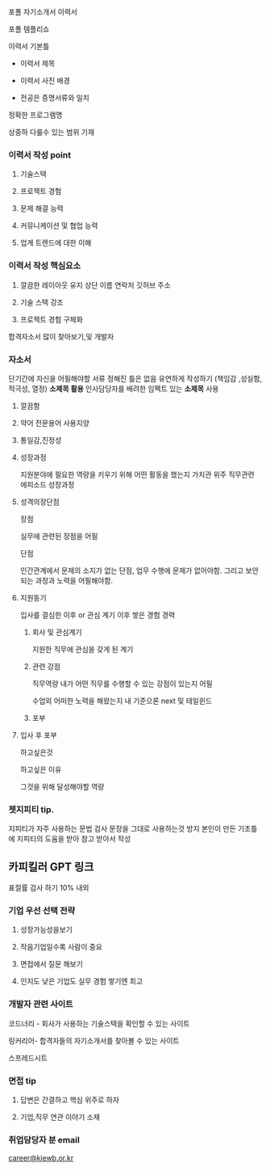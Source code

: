 


포폴 자기소개서 이력서

포폴 템플리쇼

이력서 기본틀

- 이력서 제목
- 이력서 사진 배경

- 전공은 증명서류와 일치

정확한 프로그램명

상중하 다룰수 있는 범위 기재

### 이력서 작성 point

1. 기술스택

2. 프로젝트 경험

3. 문제 해결 능력

4. 커뮤니케이션 및 협업 능력

5. 업계 트렌드에 대한 이해

### 이력서 작성 핵심요소

1. 깔끔한 레이아웃 유지
    상단 이름 연락처 깃허브 주소

2. 기술 스택 강조

3. 프로젝트 경험 구체화


합격자소서 많이 찾아보기,및 개발자


### 자소서

 단기간에 자신을 어필해야할 서류
    정해진 틀은 없음 유연하게 작성하기
    (책임감 ,성실함, 적극성, 열정)
**소제목 활용**
인사담당자를 배려한 임펙트 있는 **소제목** 사용
1. 깔끔함
2. 약어 전문용어 사용지양
3. 통일감,진정성


1. 성장과정

    지원분야에 필요한 역량을 키우기 위해 어떤 활동을 했는지
    가치관 위주
    직무관련 에피소드 
    성장과정 

2. 성격의장단점

    장점 

    실무에 관련된 장점을 어필


    단점 

    인간관계에서 문제의 소지가 없는 단점, 업무 수행에 문제가 없어야함.
    그리고 보안되는 과정과 노력을 어필해야함.

3. 지원동기

    입사를 결심한 이후 or 관심 계기 이후 쌓은 경험 경력
    1. 회사 및 관심계기

        지원한 직무에 관심을 갖게 된 계기

    2. 관련 강점

        직무역량 
            내가 어떤 직무를 수행할 수 있는 강점이 있는지 어필

        수업외 어떠한 노력을 해왔는지
            내 기준으론 next 및 테일윈드
    3. 포부

4. 입사 후 포부

    하고싶은것

    하고싶은 이유

    그것을 위해 달성해야할 역량




### 쳇지피티 tip.
지피티가 자주 사용하는 문법 검사 문장을 그대로 사용하는것 방지 
본인이 만든 기초틀에 지피티의 도움을 받아 참고 받아서 작성

## 카피킬러 GPT 링크
표절률 검사 하기 10% 내외




### 기업 우선 선택 전략

1. 성장가능성을보기

2. 작음기업일수록 사람이 중요

3. 면접에서 질문 해보기

4. 인지도 낮은 기업도 실무 경험 쌓기엔 최고


### 개발자 관련 사이트

코드너리 - 회사가 사용하는 기술스택을 확인할 수 있는 사이트

링커리어- 합격자들의 자기소개서를 찾아볼 수 있는 사이트

스프레드시트 




### 면접 tip

1. 답변은 간결하고 핵심 위주로 하자

2. 기업,직무 연관 이야기 소재


### 취업담당자 분 email 
career@kiewb.or.kr